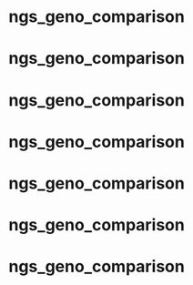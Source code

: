 # ngs_geno_comparison
# ngs_geno_comparison
# ngs_geno_comparison
# ngs_geno_comparison
# ngs_geno_comparison
# ngs_geno_comparison
# ngs_geno_comparison
